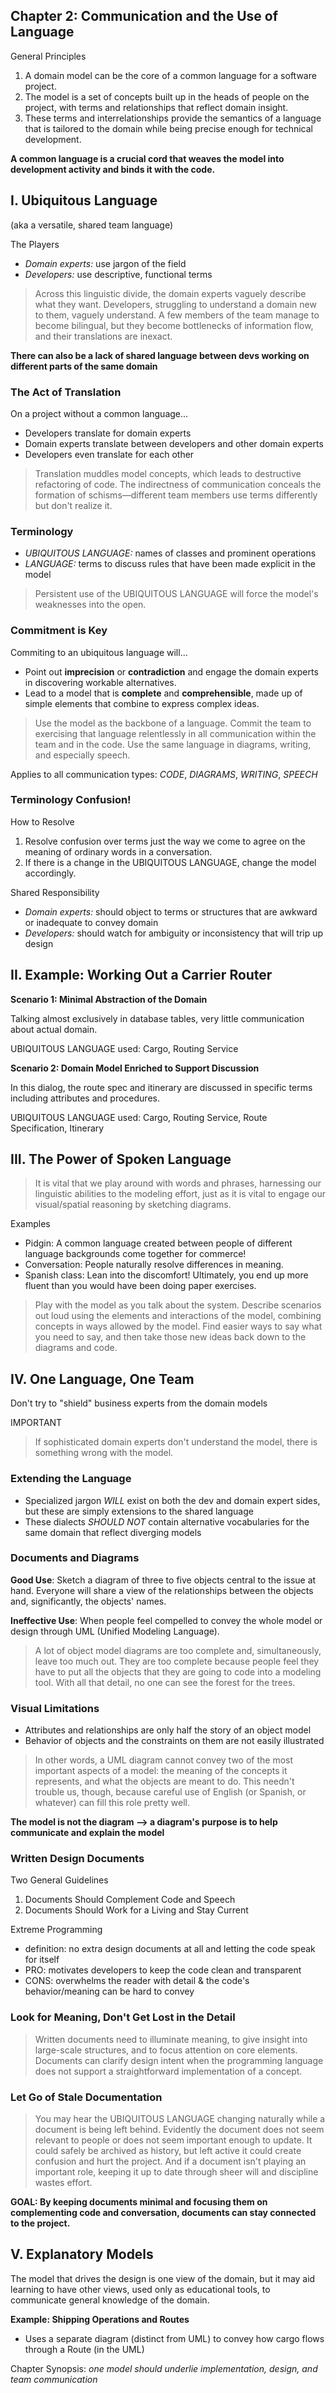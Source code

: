 ## Chapter 2: Communication and the Use of Language

General Principles

1. A domain model can be the core of a common language for a software project.
2. The model is a set of concepts built up in the heads of people on the project, with terms and relationships that reflect domain insight.
3. These terms and interrelationships provide the semantics of a language that is tailored to the domain while being precise enough for technical development.

**A common language is a crucial cord that weaves the model into development activity and binds it with the code.**


## I. Ubiquitous Language
(aka a versatile, shared team language)

The Players

- *Domain experts:* use jargon of the field
- *Developers:* use descriptive, functional terms

> Across this linguistic divide, the domain experts vaguely describe what they want. Developers, struggling to understand a domain new to them, vaguely understand. A few members of the team manage to become bilingual, but they become bottlenecks of information flow, and their translations are inexact.

**There can also be a lack of shared language between devs working on different parts of the same domain**

### The Act of Translation
On a project without a common language...

- Developers translate for domain experts
- Domain experts translate between developers and other domain experts
- Developers even translate for each other

> Translation muddles model concepts, which leads to destructive refactoring of code. The indirectness of communication conceals the formation of schisms—different team members use terms differently but don't realize it.

### Terminology
- *UBIQUITOUS LANGUAGE:* names of classes and prominent operations
- *LANGUAGE:* terms to discuss rules that have been made explicit in the model

> Persistent use of the UBIQUITOUS LANGUAGE will force the model's weaknesses into the open.

### Commitment is Key

Commiting to an ubiquitous language will...

- Point out **imprecision** or **contradiction** and engage the domain experts in discovering workable alternatives.
- Lead to a model that is **complete** and **comprehensible**, made up of simple elements that combine to express complex ideas.

> Use the model as the backbone of a language. Commit the team to exercising that language relentlessly in all communication within the team and in the code. Use the same language in diagrams, writing, and especially speech.

Applies to all communication types: *CODE*, *DIAGRAMS*, *WRITING*, *SPEECH*

### Terminology Confusion!

How to Resolve

1. Resolve confusion over terms just the way we come to agree on the meaning of ordinary words in a conversation.
2. If there is a change in the UBIQUITOUS LANGUAGE, change the model accordingly.

Shared Responsibility

- *Domain experts:* should object to terms or structures that are awkward or inadequate to convey domain
- *Developers:* should watch for ambiguity or inconsistency that will trip up design

## II. Example: Working Out a Carrier Router

**Scenario 1: Minimal Abstraction of the Domain**

Talking almost exclusively in database tables, very little communication about actual domain.

UBIQUITOUS LANGUAGE used: Cargo, Routing Service

**Scenario 2: Domain Model Enriched to Support Discussion**

In this dialog, the route spec and itinerary are discussed in specific terms including attributes and procedures.

UBIQUITOUS LANGUAGE used: Cargo, Routing Service, Route Specification, Itinerary

## III. The Power of Spoken Language

> It is vital that we play around with words and phrases, harnessing our linguistic abilities to the modeling effort, just as it is vital to engage our visual/spatial reasoning by sketching diagrams.

Examples

- Pidgin: A common language created between people of different language backgrounds come together for commerce!
- Conversation: People naturally resolve differences in meaning.
- Spanish class: Lean into the discomfort! Ultimately, you end up more fluent than you would have been doing paper exercises.

> Play with the model as you talk about the system. Describe scenarios out loud using the elements and interactions of the model, combining concepts in ways allowed by the model. Find easier ways to say what you need to say, and then take those new ideas back down to the diagrams and code.

## IV. One Language, One Team

Don't try to "shield" business experts from the domain models

IMPORTANT
> If sophisticated domain experts don't understand the model, there is something wrong with the model.

### Extending the Language

- Specialized jargon *WILL* exist on both the dev and domain expert sides, but these are simply extensions to the shared language
- These dialects *SHOULD NOT* contain alternative vocabularies for the same domain that reflect diverging models

### Documents and Diagrams

**Good Use**: Sketch a diagram of three to five objects central to the issue at hand. Everyone will share a view of the relationships between the objects and, significantly, the objects' names.

**Ineffective Use**: When people feel compelled to convey the whole model or design through UML (Unified Modeling Language).

> A lot of object model diagrams are too complete and, simultaneously, leave too much out. They are too complete because people feel they have to put all the objects that they are going to code into a modeling tool. With all that detail, no one can see the forest for the trees.

### Visual Limitations
- Attributes and relationships are only half the story of an object model
- Behavior of objects and the constraints on them are not easily illustrated

> In other words, a UML diagram cannot convey two of the most important aspects of a model: the meaning of the concepts it represents, and what the objects are meant to do. This needn't trouble us, though, because careful use of English (or Spanish, or whatever) can fill this role pretty well.

**The model is not the diagram --> a diagram's purpose is to help communicate and explain the model**

### Written Design Documents

Two General Guidelines

1. Documents Should Complement Code and Speech
2. Documents Should Work for a Living and Stay Current

Extreme Programming

- definition: no extra design documents at all and letting the code speak for itself
- PRO: motivates developers to keep the code clean and transparent
- CONS: overwhelms the reader with detail & the code's behavior/meaning can be hard to convey

### Look for Meaning, Don't Get Lost in the Detail
> Written documents need to illuminate meaning, to give insight into large-scale structures, and to focus attention on core elements. Documents can clarify design intent when the programming language does not support a straightforward implementation of a concept.

### Let Go of Stale Documentation
> You may hear the UBIQUITOUS LANGUAGE changing naturally while a document is being left behind. Evidently the document does not seem relevant to people or does not seem important enough to update. It could safely be archived as history, but left active it could create confusion and hurt the project. And if a document isn't playing an important role, keeping it up to date through sheer will and discipline wastes effort.

**GOAL: By keeping documents minimal and focusing them on complementing code and conversation, documents can stay connected to the project.**

## V. Explanatory Models

The model that drives the design is one view of the domain, but it may aid learning to have other views, used only as educational tools, to communicate general knowledge of the domain.

**Example: Shipping Operations and Routes**

- Uses a separate diagram (distinct from UML) to convey how cargo flows through a Route (in the UML)

Chapter Synopsis: *one model should underlie implementation, design, and team communication*
